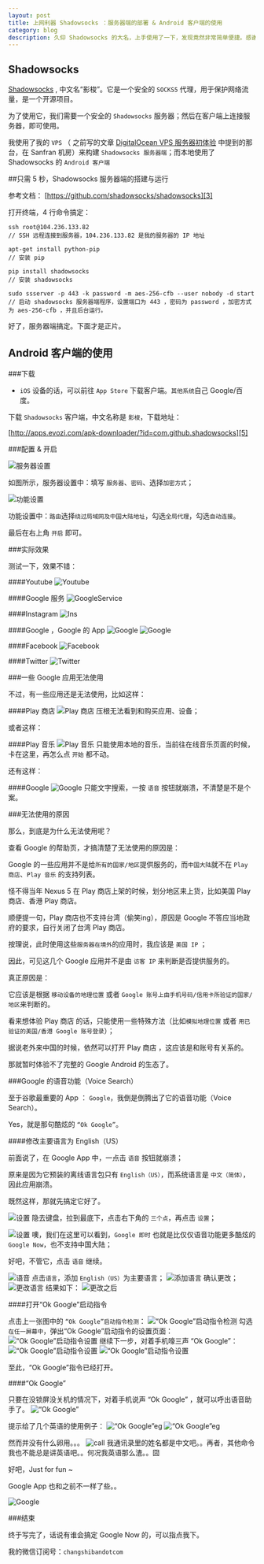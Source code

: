 ```yaml
---
layout: post
title: 上网利器 Shadowsocks ：服务器端的部署 & Android 客户端的使用
category: blog
description: 久仰 Shadowsocks 的大名，上手使用了一下，发现竟然非常简单便捷。感谢开源的 Shadowsocks ，感谢自由软件和开源社区。
---
```


## Shadowsocks

[Shadowsocks][1] , 中文名“影梭”。它是一个安全的 `SOCKS5` 代理，用于保护网络流量，是一个开源项目。

为了使用它，我们需要一个安全的 `Shadowsocks` 服务器；然后在客户端上连接服务器，即可使用。

我使用了我的 `VPS` （ 之前写的文章 [DigitalOcean VPS 服务器初体验][2] 中提到的那台，在 Sanfran 机房）来构建 `Shadowsocks 服务器端`；而本地使用了Shadowsocks 的 `Android 客户端`

##只需 5 秒，Shadowsocks 服务器端的搭建与运行

参考文档： [https://github.com/shadowsocks/shadowsocks][3]

打开终端，4 行命令搞定：
	

	ssh root@104.236.133.82
	// SSH 远程连接到服务器，104.236.133.82 是我的服务器的 IP 地址

	apt-get install python-pip
	// 安装 pip

	pip install shadowsocks
	// 安装 shadowsocks

	sudo ssserver -p 443 -k password -m aes-256-cfb --user nobody -d start
	// 启动 shadowsocks 服务器端程序，设置端口为 443 ，密码为 password ，加密方式为 aes-256-cfb ，并且后台运行。

	

好了，服务器端搞定。下面才是正片。



## Android 客户端的使用



###下载

 * `iOS` 设备的话，可以前往 `App Store` 下载客户端。`其他系统`自己 Google/百度。

下载 `Shadowsocks` 客户端，中文名称是 `影梭`，下载地址：

[http://apps.evozi.com/apk-downloader/?id=com.github.shadowsocks][5]



###配置 & 开启


![服务器设置](http://changshiban.qiniudn.com/post/150420/ss_set1.png)

如图所示，服务器设置中：填写 `服务器`、`密码`、选择`加密方式`；



![功能设置](http://changshiban.qiniudn.com/post/150420/ss_set2.png)

功能设置中：`路由`选择`绕过局域网及中国大陆地址`，勾选`全局代理`，勾选`自动连接`。



最后在右上角 `开启` 即可。



###实际效果

测试一下，效果不错：

####Youtube
![Youtube](http://changshiban.qiniudn.com/post/150420/ef_youtube.png)

####Google 服务
![GoogleService](http://changshiban.qiniudn.com/post/150420/ef_googleservice.png)

####Instagram
![Ins](http://changshiban.qiniudn.com/post/150420/ef_ins.png)

####Google ，Google 的 App
![Google](http://changshiban.qiniudn.com/post/150420/unuse_okgoogle.png)
![Google](http://changshiban.qiniudn.com/post/150420/ef_google.png)

####Facebook
![Facebook](http://changshiban.qiniudn.com/post/150420/ef_fb.png)

####Twitter
![Twitter](http://changshiban.qiniudn.com/post/150420/ef_twitter.png)



###一些 Google 应用无法使用

不过，有一些应用还是无法使用，比如这样：

####Play 商店
![Play 商店](http://changshiban.qiniudn.com/post/150420/unuse_playstore.png)
压根无法看到和购买应用、设备；

或者这样：

####Play 音乐
![Play 音乐](http://changshiban.qiniudn.com/post/150420/unuse_playmusic.png)
只能使用本地的音乐，当前往在线音乐页面的时候，卡在这里，再怎么点 `开始` 都不动。

还有这样：

####Google
![Google](http://changshiban.qiniudn.com/post/150420/unuse_okgoogle.png)
只能文字搜索，一按 `语音` 按钮就崩溃，不清楚是不是个案。



###无法使用的原因

那么，到底是为什么无法使用呢？




查看 Google 的帮助页，才搞清楚了无法使用的原因是：

 Google 的一些应用并不是给`所有的国家/地区`提供服务的，而`中国大陆`就不在 `Play 商店`、`Play 音乐` 的支持列表。

怪不得当年 Nexus 5 在 Play 商店上架的时候，划分地区来上货，比如美国 Play 商店、香港 Play 商店。

顺便提一句，Play 商店也不支持台湾（偷笑ing），原因是 Google 不答应当地政府的要求，自行关闭了台湾 Play 商店。




按理说，此时使用这些`服务器在境外`的应用时，我应该是 `美国 IP` ；

因此，可见这几个 Google 应用并不是由 `访客 IP` 来判断是否提供服务的。

真正原因是：

它应该是根据 `移动设备的地理位置` 或者 `Google 账号上由手机号码/信用卡所验证的国家/地区`来判断的。

看来想体验 Play 商店 的话，只能使用一些特殊方法（比如`模拟地理位置` 或者 `用已验证的美国/香港 Google 账号登录`）；

据说老外来中国的时候，依然可以打开 Play 商店 ，这应该是和账号有关系的。

那就暂时体验不了完整的 Google Android 的生态了。




###Google 的语音功能（Voice Search）

至于谷歌最重要的 App ： `Google`，我倒是倒腾出了它的语音功能（Voice Search）。

Yes，就是那句酷炫的 `“Ok Google”`。



####修改主要语言为 English（US）

前面说了，在 Google App 中，一点击 `语音` 按钮就崩溃；

原来是因为它预装的离线语言包只有 `English（US）`，而系统语言是 `中文（简体）`，因此应用崩溃。

既然这样，那就先搞定它好了。




![设置](http://changshiban.qiniudn.com/post/150420/unuse_okgoogle.png)
隐去键盘，拉到最底下，点击右下角的 `三个点`，再点击 `设置`；

![设置](http://changshiban.qiniudn.com/post/150420/cn_google_set.png)
噢，我们在这里可以看到，`Google 即时` 也就是比仅仅语音功能更多酷炫的 `Google Now`，也不支持中国大陆；

好吧，不管它，点击 `语音` 继续。



![语音](http://changshiban.qiniudn.com/post/150420/cn_voice_set_chinese.png)
点击`语言`，添加 `English（US）`为主要语言；
![添加语言](http://changshiban.qiniudn.com/post/150420/cn_voice_set_add_english.png)
确认更改；
![更改语言](http://changshiban.qiniudn.com/post/150420/cn_voice_set_chinese_change.png)
结果如下：
![更改之后](http://changshiban.qiniudn.com/post/150420/cn_voice_set_english.png)



####打开“Ok Google”启动指令

点击上一张图中的 `“Ok Google”启动指令检测`：
![“Ok Google”启动指令检测](http://changshiban.qiniudn.com/post/150420/cn_okgoogle_set.png)
勾选 `在任一屏幕中`，弹出“Ok Google”启动指令的设置页面：
![“Ok Google”启动指令设置](http://changshiban.qiniudn.com/post/150420/okgoogle_set_1.png)
继续下一步，对着手机嚎三声 “Ok Google”：
![“Ok Google”启动指令设置](http://changshiban.qiniudn.com/post/150420/okgoogle_set_2.png)
![“Ok Google”启动指令设置](http://changshiban.qiniudn.com/post/150420/okgoogle_set_3.png)

至此，“Ok Google”指令已经打开。


####“Ok Google”

只要在没锁屏没关机的情况下，对着手机说声 “Ok Google” ，就可以呼出语音助手了。
![“Ok Google”](http://changshiban.qiniudn.com/post/150420/okgoogle.png)


提示给了几个英语的使用例子：
![“Ok Google”eg](http://changshiban.qiniudn.com/post/150420/okgoogle_eg_1.png)
![“Ok Google”eg](http://changshiban.qiniudn.com/post/150420/okgoogle_eg_2.png)

然而并没有什么卵用。。。
![call](http://changshiban.qiniudn.com/post/150420/okgoogle_call.png)
我通讯录里的姓名都是中文吧。。再者，其他命令我也不能总是讲英语吧。。何况我英语那么渣。。囧

好吧，Just for fun ~

 Google App 也和之前不一样了些。。

![Google](http://changshiban.qiniudn.com/post/150420/cn_google.png)


###结束

终于写完了，话说有谁会搞定 Google Now 的，可以指点我下。

我的微信订阅号：`changshibandotcom`



[1]:   http://zh.wikipedia.org/wiki/Shadowsocks  "Wiki 百科"
[2]:   http://changshiban.com/digitalocean-vps-1st-exp.html "前往阅读"
[3]:   https://github.com/shadowsocks/shadowsocks  "官方文档"
[5]:   http://apps.evozi.com/apk-downloader/?id=com.github.shadowsocks  "apk 下载器 / Play 商店的搬运工"
